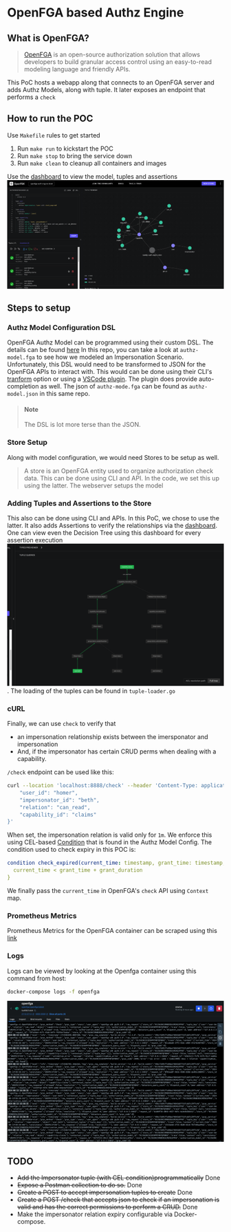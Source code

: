 # OpenFGA based Authz Engine
## What is OpenFGA?
> [OpenFGA](https://openfga.dev/) is an open-source authorization solution that allows developers to build granular access control using an easy-to-read modeling language and friendly APIs.

This PoC hosts a webapp along that connects to an OpenFGA server and adds Authz Models, along with tuple.
It later exposes an endpoint that performs a `check` 

## How to run the POC
Use `Makefile` rules to get started
1. Run `make run` to kickstart the POC
2. Run `make stop` to bring the service down
3. Run `make clean` to cleanup all containers and images

Use the [dashboard](http://localhost:3000/playground) to view the model, tuples and assertions
![image](dashboard.png)

## Steps to setup
### Authz Model Configuration DSL
OpenFGA Authz Model can be programmed using their custom DSL.
The details can be found [here](https://openfga.dev/docs/configuration-language)
In this repo, you can take a look at `authz-model.fga` to see how we modeled an Impersonation Scenario.
Unfortunately, this DSL would need to be transformed to JSON for the OpenFGA APIs to interact with.
This would can be done using their CLI's [tranform](https://github.com/openfga/cli?tab=readme-ov-file#transform-an-authorization-model) option
or using a [VSCode plugin](https://marketplace.visualstudio.com/items?itemName=openfga.openfga-vscode). The plugin does provide auto-completion as well.
The json of `authz-mode.fga` can be found as `authz-model.json` in this same repo.

> #### Note
> The DSL is lot more terse than the JSON.

### Store Setup
Along with model configuration, we would need Stores to be setup as well.
> A store is an OpenFGA entity used to organize authorization check data.
This can be done using CLI and API. In the code, we set this up using the latter.
The webserver setups the model

### Adding Tuples and Assertions to the Store
This also can be done using CLI and APIs. In this PoC, we chose to use the latter. It also adds Assertions to verify the relationships via the [dashboard](http://localhost:3000/playground).
One can view even the Decision Tree using this dashboard for every assertion execution ![image](decision-tree.png). The loading of the tuples can be found in `tuple-loader.go`

### cURL
Finally, we can use `check` to verify that
- an impersonation relationship exists between the imersponator and impersonation
- And, if the impersonator has certain CRUD perms when dealing with a capability.

`/check` endpoint can be used like this:
```bash
curl --location 'localhost:8888/check' --header 'Content-Type: application/json' --data '{
    "user_id": "homer",
    "impersonator_id": "beth",
    "relation": "can_read",
    "capability_id": "claims"
}'
```

When set, the impersonation relation is valid only for `1m`.
We enforce this using CEL-based [Condition](https://openfga.dev/docs/modeling/conditions) that is found in the Authz Model Config.
The condition used to check expiry in this POC is:
```yaml
condition check_expired(current_time: timestamp, grant_time: timestamp, grant_duration: duration) {
  current_time < grant_time + grant_duration
}
```
We finally pass the `current_time` in OpenFGA's `check` API using `Context` map.

### Prometheus Metrics
Prometheus Metrics for the OpenFGA container can be scraped using this [link](http://localhost:2112/metrics)

### Logs
Logs can be viewed by looking at the Openfga container using this command from host:

```bash
docker-compose logs -f openfga 
```

![image](./logs.png)



## TODO
- ~~Add the Impersonator tuple (with CEL condition)programmatically~~ Done
- ~~Expose a Postman collection to do so.~~ Done
- ~~Create a POST to accept impersonation tuples to create~~ Done
- ~~Create a POST /check that accepts json to check if an impersonation is valid and has the correct permissions to perform a CRUD.~~ Done
- Make the impersonator relation expiry configurable via Docker-compose.